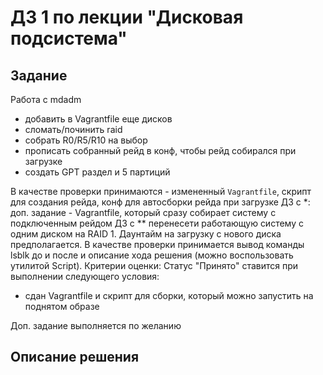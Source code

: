 # ДЗ 1 по лекции "Дисковая подсистема"

## Задание
Работа с mdadm
* добавить в Vagrantfile еще дисков
* сломать/починить raid
* собрать R0/R5/R10 на выбор
* прописать собранный рейд в конф, чтобы рейд собирался при загрузке
* создать GPT раздел и 5 партиций

В качестве проверки принимаются - измененный `Vagrantfile`, скрипт для создания рейда, конф для автосборки рейда при загрузке
ДЗ с *: доп. задание - Vagrantfile, который сразу собирает систему с подключенным рейдом
ДЗ с ** перенесети работающую систему с одним диском на RAID 1. Даунтайм на загрузку с нового диска предполагается. В качестве проверки принимается вывод команды lsblk до и после и описание хода решения (можно воспользовать утилитой Script).
Критерии оценки: Статус "Принято" ставится при выполнении следующего условия:
- сдан Vagrantfile и скрипт для сборки, который можно запустить на поднятом образе

Доп. задание выполняется по желанию

## Описание решения